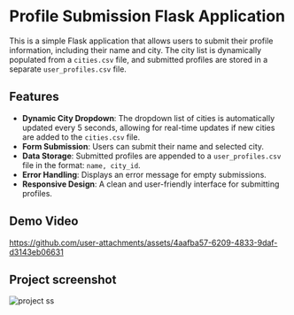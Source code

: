 # Profile Submission Flask Application

This is a simple Flask application that allows users to submit their profile information, including their name and city. The city list is dynamically populated from a `cities.csv` file, and submitted profiles are stored in a separate `user_profiles.csv` file.

## Features

- **Dynamic City Dropdown**: The dropdown list of cities is automatically updated every 5 seconds, allowing for real-time updates if new cities are added to the `cities.csv` file.
- **Form Submission**: Users can submit their name and selected city.
- **Data Storage**: Submitted profiles are appended to a `user_profiles.csv` file in the format: `name, city_id`.
- **Error Handling**: Displays an error message for empty submissions.
- **Responsive Design**: A clean and user-friendly interface for submitting profiles.

## Demo Video
https://github.com/user-attachments/assets/4aafba57-6209-4833-9daf-d3143eb06631

## Project screenshot
![project ss](https://github.com/user-attachments/assets/e98fc6c7-f20b-49db-bd1f-e9d77cfbdab8)



